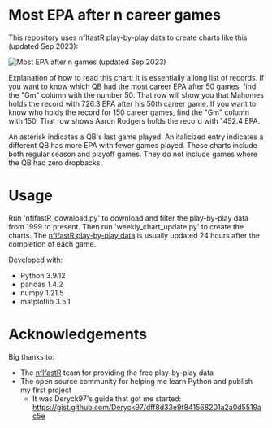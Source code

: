# Most EPA after n career games

This repository uses nflfastR play-by-play data to create charts like this (updated Sep 2023):

![Most EPA after n games (updated Sep 2023)](https://i.imgur.com/QlvWH3O.png)

Explanation of how to read this chart: It is essentially a long list of records. If you want to know which QB had the most career EPA after 50 games, find the "Gm" column with the number 50. That row will show you that Mahomes holds the record with 726.3 EPA after his 50th career game. If you want to know who holds the record for 150 career games, find the "Gm" column with 150. That row shows Aaron Rodgers holds the record with 1452.4 EPA.

An asterisk indicates a QB's last game played. An italicized entry indicates a different QB has more EPA with fewer games played. These charts include both regular season and playoff games. They do not include games where the QB had zero dropbacks.

# Usage
Run 'nflfastR_download.py' to download and filter the play-by-play data from 1999 to present. Then run 'weekly_chart_update.py' to create the charts. The [nflfastR play-by-play data](https://github.com/nflverse/nflverse-data/releases/tag/pbp) is usually updated 24 hours after the completion of each game.

Developed with:
- Python 3.9.12
- pandas 1.4.2
- numpy 1.21.5
- matplotlib 3.5.1

# Acknowledgements
Big thanks to:
- The [nflfastR](https://www.nflfastr.com/) team for providing the free play-by-play data
- The open source community for helping me learn Python and publish my first project
    - It was Deryck97's guide that got me started: https://gist.github.com/Deryck97/dff8d33e9f841568201a2a0d5519ac5e
